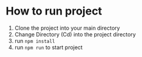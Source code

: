 # How to run project
1. Clone the project into your main directory
2. Change Directory (Cd) into the project directory
3. run `npm install`
4. run `npm run` to start project
